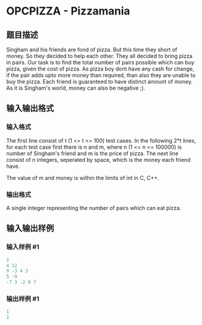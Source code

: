 # OPCPIZZA - Pizzamania

## 题目描述

 Singham and his friends are fond of pizza. But this time they short of money. So they decided to help each other. They all decided to bring pizza in pairs. Our task is to find the total number of pairs possible which can buy pizza, given the cost of pizza. As pizza boy dont have any cash for change, if the pair adds upto more money than required, than also they are unable to buy the pizza. Each friend is guaranteed to have distinct amount of money. As it is Singham's world, money can also be negative ;).

## 输入输出格式

### 输入格式

 The first line consist of t (1 <= t <= 100) test cases. In the following 2\*t lines, for each test case first there is n and m, where n (1 <= n <= 100000) is number of Singham's friend and m is the price of pizza. The next line consist of n integers, seperated by space, which is the money each friend have.

The value of m and money is within the limits of int in C, C++.

### 输出格式

 A single integer representing the number of pairs which can eat pizza.

## 输入输出样例

### 输入样例 #1

```cpp
2
4 12
9 -3 4 3
5 -9
-7 3 -2 8 7
```


### 输出样例 #1

```cpp
1
1
```


